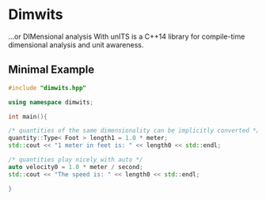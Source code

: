 Dimwits
=========
...or DIMensional analysis With unITS is a C++14 library for compile-time 
dimensional analysis and unit awareness.

Minimal Example
----------------

```c++
#include "dimwits.hpp"

using namespace dimwits;

int main(){

/* quantities of the same dimensionality can be implicitly converted */
quantity::Type< Foot > length1 = 1.0 * meter;
std::cout << "1 meter in feet is: " << length0 << std::endl;

/* quantities play nicely with auto */
auto velocity0 = 1.0 * meter / second;
std::cout << "The speed is: " << length0 << std::endl;

}
```

